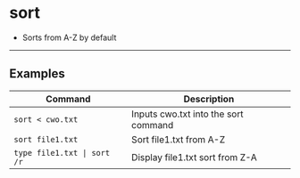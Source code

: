 # sort

- Sorts from A-Z by default

---

## Examples

| **Command** | **Description** |
|-------------|-----------------|
| `sort < cwo.txt` | Inputs cwo.txt into the sort command |
| `sort file1.txt` | Sort file1.txt from A-Z |
| `type file1.txt \| sort /r` | Display file1.txt sort from Z-A |